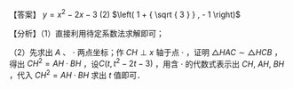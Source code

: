 【答案】 $y = x ^ { 2 } - 2 x - 3$ (2) $\left( 1 + { \sqrt { 3 } } , - 1 \right)$

【分析】（1）直接利用待定系数法求解即可；

（2）先求出 $A$ 、 $\cdot$ 两点坐标；作 $C H \perp x$ 轴于点 $\cdot$ ，证明 $\triangle H A C \sim \triangle H C B$ ，得出 $C H ^ { 2 } = A H \cdot B H$ ，设$C { \left( t , t ^ { 2 } - 2 t - 3 \right) }$ ，用含 $\cdot$ 的代数式表示出 $C H , ~ A H , ~ B H$ ，代入 $C H ^ { 2 } = A H \cdot B H$ 求出 $t$ 值即可．
